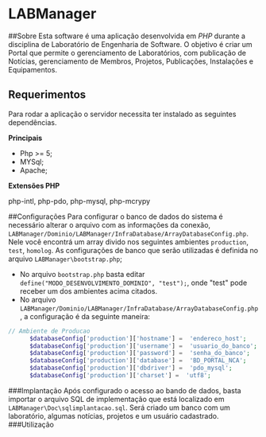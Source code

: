 # LABManager
##Sobre
Esta software é uma aplicação desenvolvida em *PHP* durante a disciplina de Laboratório de Engenharia de Software. 
O objetivo é criar um Portal que permite o gerenciamento de Laboratórios, com publicação de Notícias, gerenciamento de Membros, Projetos, Publicações, Instalações e Equipamentos.
## Requerimentos
Para rodar a aplicação o servidor necessita ter instalado as seguintes dependências.

**Principais**
 * Php >= 5;
 * MYSql;
 * Apache;

**Extensões PHP**

php-intl, php-pdo, php-mysql, php-mcrypy

##Configurações
Para configurar o banco de dados do sistema é necessário alterar o arquivo com as informações da conexão, `LABManager/Dominio/LABManager/InfraDatabase/ArrayDatabaseConfig.php`. Nele você encontrá um array divido nos seguintes ambientes `production`, `test`, `homolog`. As configurações de banco que serão utilizadas é definida no arquivo `LABManager\bootstrap.php`;
 * No arquivo `bootstrap.php` basta editar `define("MODO_DESENVOLVIMENTO_DOMINIO", "test");`, onde "test" pode receber um dos ambientes acima citados. 
* No arquivo `LABManager/Dominio/LABManager/InfraDatabase/ArrayDatabaseConfig.php`, a configuração é da seguinte maneira:
``` php
// Ambiente de Producao
      $databaseConfig['production']['hostname'] =  'endereco_host';
      $databaseConfig['production']['username'] =  'usuario_do_banco';
      $databaseConfig['production']['password'] =  'senha_do_banco';
      $databaseConfig['production']['database'] =  'BD_PORTAL_NCA';
      $databaseConfig['production']['dbdriver'] =  'pdo_mysql';
      $databaseConfig['production']['charset'] =  'utf8';
```

###Implantação
Após configurado o acesso ao bando de dados, basta importar o arquivo SQL de implementação que está localizado em `LABManager\Doc\sqlimplantacao.sql`.
Será criado um banco com um laboratório, algumas notícias, projetos e um usuário cadastrado.
###Utilização
